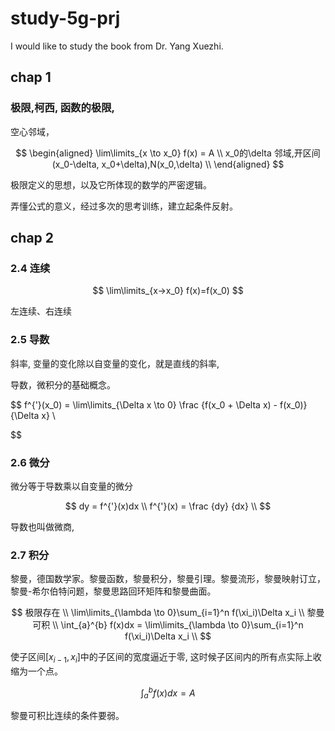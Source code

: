 # study-5g-prj
I would like to study the book from Dr. Yang Xuezhi. 


## chap 1
### 极限,柯西, 函数的极限, 

空心邻域，

$$
\begin{aligned}
\lim\limits_{x \to x_0} f(x) = A \\ 
x_0的\delta 邻域,开区间(x_0-\delta, x_0+\delta),N(x_0,\delta) \\
\end{aligned}
$$

极限定义的思想，以及它所体现的数学的严密逻辑。

弄懂公式的意义，经过多次的思考训练，建立起条件反射。

## chap 2
### 2.4 连续
$$
\lim\limits_{x->x_0} f(x)=f(x_0)
$$

左连续、右连续

### 2.5 导数
斜率, 变量的变化除以自变量的变化，就是直线的斜率,

导数，微积分的基础概念。

$$
f^{'}(x_0) = \lim\limits_{\Delta x \to 0} \frac {f(x_0 + \Delta x) - f(x_0)} {\Delta x} \\

$$

### 2.6 微分
微分等于导数乘以自变量的微分

$$
dy = f^{'}(x)dx \\
f^{'}(x) = \frac {dy} {dx} \\
$$

导数也叫做微商, 


### 2.7 积分
黎曼，德国数学家。黎曼函数，黎曼积分，黎曼引理。黎曼流形，黎曼映射订立，黎曼-希尔伯特问题，黎曼思路回环矩阵和黎曼曲面。

$$
极限存在 \\
\lim\limits_{\lambda \to 0}\sum_{i=1}^n f(\xi_i)\Delta x_i \\
黎曼可积 \\
\int_{a}^{b} f(x)dx = \lim\limits_{\lambda \to 0}\sum_{i=1}^n f(\xi_i)\Delta x_i \\
$$

使子区间$[x_{i-1}, x_i]$中的子区间的宽度逼近于零, 这时候子区间内的所有点实际上收缩为一个点。

$$
\int_{a}^{b} f(x)dx = A
$$

黎曼可积比连续的条件要弱。




